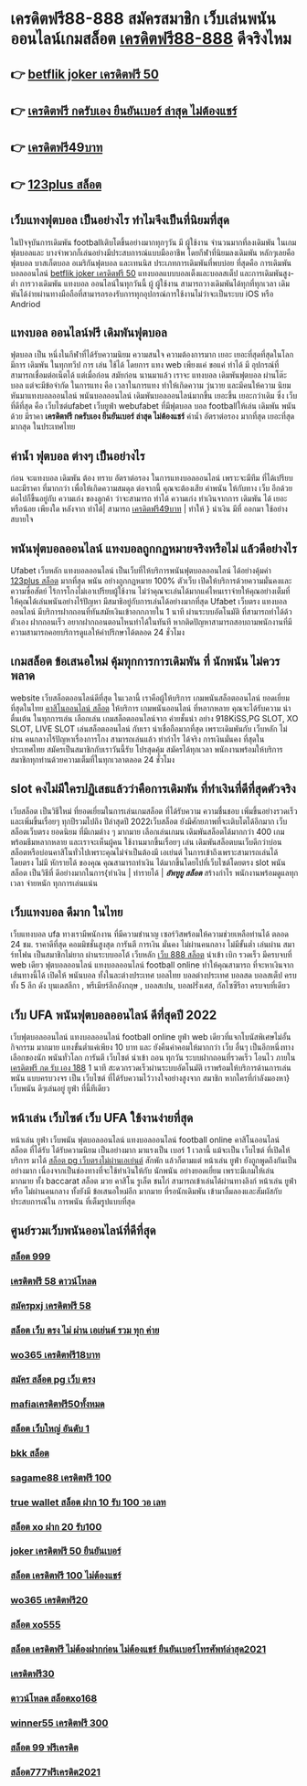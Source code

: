 # เครดิตฟรี88-888 สมัครสมาชิก  เว็บเล่นพนันออนไลน์เกมสล็อต [เครดิตฟรี88-888](https://bio.link/tisawago)  ดีจริงไหม

## 👉 [betflik joker เครดิตฟรี 50](https://bio.link/tisawago)
## 👉 [เครดิตฟรี กดรับเอง ยืนยันเบอร์ ล่าสุด ไม่ต้องแชร์](https://mabet.net/20-free-100/)
## 👉 [เครดิตฟรี49บาท](https://mabet.net/credit-free-50/)
## 👉 [123plus สล็อต](https://mabet.net/20-free-100/)

##  เว็บแทงฟุตบอล  เป็นอย่างไร  ทำไมจึงเป็นที่นิยมที่สุด

ในปัจจุบันการเดิมพัน  footballเติบโตขึ้นอย่างมากทุกๆวัน มี ผู้ใช้งาน จำนวนมากที่ลงเดิมพัน ในเกมฟุตบอลและ บางจำพวกก็เล่นอย่างมีประสบการณ์แบบมืออาชีพ โดยกีฬาที่นิยมลงเดิมพัน หลักๆเลยคือ ฟุตบอล บาสเก็ตบอล อเมริกันฟุตบอล และเทนนิส ประเภทการเดิมพันที่พบบ่อย ที่สุดคือ  การเดิมพันบอลออนไลน์  [betflik joker เครดิตฟรี 50](https://mabet.net/20-free-100/) แทงบอลแบบบอลเต็งและบอลสเต็ป และการเดิมพันสูง-ต่ำ การวางเดิมพัน แทงบอล ออนไลน์ในทุกวันนี้  ผู้ ผู้ใช้งาน สามารถวางเดิมพันได้ทุกที่ทุกเวลา เดิมพันได้ง่ายผ่านทางมือถือที่สามารถรองรับการทุกอุปกรณ์การใช้งานไม่ว่าจะเป็นระบบ iOS หรือ Andriod

## แทงบอล ออนไลน์ฟรี เดิมพันฟุตบอล

ฟุตบอล เป็น หนึ่งในกีฬาที่ได้รับความนิยม ความสนใจ ความต้องการมาก เยอะ เยอะที่สุดที่สุดในโลก มีการ เดิมพัน ในทุกทวีป การ เล่น  ใช้ได้ โดยการ แทง   web  เพียงแค่ ขอแค่ ทำได้ มี อุปกรณ์ที่สามารถเชื่อมต่อเน็ตได้ แต่เมื่อก่อน สมัยก่อน นานมาแล้ว เราจะ แทงบอล เดิมพันฟุตบอล  ผ่านโต๊ะบอล แต่จะมีข้อจำกัด ในการแทง  คือ เวลาในการแทง  ทำให้เกิดความ วุ่นวาย และมีคนให้ความ นิยม หันมาแทงบอลออนไลน์ พนันบอลออนไลน์ เดิมพันบอลออนไลน์มากขึ้น เยอะขึ้น เยอะกว่าเดิม ซึ่ง เว็บ  ที่ดีที่สุด  คือ เว็บไซต์ufabet เว็บยูฟ่า webufabet ที่มีฟุตบอล บอล footballให้เล่น เดิมพัน พนันด้วย มีราคา **เครดิตฟรี กดรับเอง ยืนยันเบอร์ ล่าสุด ไม่ต้องแชร์** ค่าน้ำ อัตราต่อรอง มากที่สุด เยอะที่สุด มากสุด ในประเทศไทย

##  ค่าน้ำ ฟุตบอล ต่างๆ  เป็นอย่างไร 

ก่อน จะแทงบอล เดิมพัน  ต้อง  ทราบ  อัตราต่อรอง ในการแทงบอลออนไลน์  เพราะจะมีทีม ที่ได้เปรียบ และมีราคา ที่มากกว่า เพื่อให้เกิดความสมดุล   ต่อจากนี้ คุณจะต้องเสีย  ค่าพนัน  ให้กับทาง  เว็บ  อีกด้วย ต่อไปก็ขึ้นอยู่กับ ความเก่ง  ของลูกค้า  ว่าจะสามารถ ทำได้ ความเก่ง ทำเงินจากการ  เดิมพัน ได้ เยอะหรือน้อย เพียงใด หลังจาก  ทำได้| สามารถ [เครดิตฟรี49บาท](https://mabet.net/20-free-100/) | ทำให้ }  นำเงิน  มีที่  ออกมา  ใช้อย่างสบายใจ

##  พนันฟุตบอลออนไลน์   แทงบอลถูกกฏหมายจริงหรือไม่ แล้วดีอย่างไร 

 Ufabet เว็บหลัก แทงบอลออนไลน์  เป็นเว็บที่ให้บริการพนันฟุตบอลออนไลน์ ได้อย่างคุ้มค่า [123plus สล็อต](https://mabet.net/credit-free-50/)  มากที่สุด  พนัน อย่างถูกกฏหมาย 100% ตัวเว็บ เปิดให้บริการด้วยความมั่นคงและความซื่อสัตย์  ไร้การโกงไม่เอาเปรียบผู้ใช้งาน ไม่ว่าคุณจะเล่นได้มากแค่ไหนเราจ่ายให้คุณอย่างเต็มที่ ให้คุณได้เล่นพนันอย่างไร้ปัญหา  มีสมาธิอยู่กับการเล่นได้อย่างมากที่สุด Ufabet เว็บตรง   แทงบอลออนไลน์ มีบริการฝากถอนที่ทันสมัยเงินเข้าอกกภายใน  1 นาที  ผ่านระบบอัตโนมัติ  ที่สามารถทำได้ด้วตัวเอง ฝากถอนเร็ว  อยากฝากถอนตอนไหนทำได้ในทันที หากติดปัญหาสามารถสอบถามพนักงานที่มีความสามารถคอยบริการดูแลให้คำปรึกษาได้ตลอด 24 ชั่วโมง

##  เกมสล็อต  ข้อเสนอใหม่  คุ้มทุกการการเดิมพัน ที่ นักพนัน ไม่ควรพลาด

 website เว็บสล็อตออนไลน์ดีที่สุด ในเวลานี้ เราคือผู้ให้บริการ เกมพนันสล็อตออนไลน์ ยอดเยี่ยมที่สุดในไทย   [คาสิโนออนไลน์ สล็อต](https://mabet.net/) ให้บริการ  เกมพนันออนไลน์ ที่หลากหลาย คุณจะได้รับความ น่าตื่นเต้น ในทุกการเล่น เลือกเล่น เกมสล็อตออนไลน์จาก ค่ายชั้นนำ อย่าง 918KiSS,PG SLOT, XO SLOT, LIVE SLOT เล่นสล็อตออนไลน์ กับเรา  น่าเชื่อถือมากที่สุด เพราะเดิมพันกับ เว็บหลัก ไม่ผ่าน คนกลางไร้ปัญหาเรื่องการโกง  สามารถเล่นแล้ว ทำกำไร ได้จริง การเงินมั่นคง ที่สุดในประเทศไทย สมัครเป็นสมาชิกกับเราวันนี้รับ  โปรสุดคุ้ม สมัครได้ทุกเวลา พนักงานพร้อมให้บริการสมาชิกทุกท่านด้วยความเต็มที่ในทุกเวลาตลอด 24 ชั่วโมง


##  slot  คงไม่มีใครปฏิเสธแล้วว่าคือการเดิมพัน ที่ทำเงินที่ดีที่สุดตัวจริง

เว็บสล็อต เป็นวิธีใหม่  ที่ยอดเยี่ยมในการเล่นเกมสล็อต ที่ได้รับความ ความชื่นชอบ เพิ่มขึ้นอย่างรวดเร็ว และเพิ่มขึ้นเรื่อยๆ ทุกปีรวมไปถึง ปีล่าสุดปี 2022เว็บสล็อต  ยังมีศักยภาพที่จะเติบโตได้อีกมาก เว็บสล็อตเว็บตรง ยอดนิยม ที่มีเกมต่าง ๆ มากมาย เลือกเล่นเกมน เดิมพันสล็อตได้มากกว่า 400 เกมพร้อมธีมหลากหลาย และเราจะเห็นผู้คน ใช้งานมากขึ้นเรื่อยๆ เล่น เดิมพันสล็อตบนเว็บดีกว่าบ่อนสล็อตหรือบ่อนคาสิโนทั่วไปเพราะคุณไม่จำเป็นต้องมี เอเย่นต์ ในการเข้าถึงเพราะสามารถเล่นได้โดยตรง ไม่มี หักรายได้ ของคุณ คุณสามารถทำเงิน ได้มากขึ้นโดยไปที่เว็บไซต์โดยตรง slot พนันสล็อต เป็นวิธีที่ ดีอย่างมากในการ{ทำเงิน | ทำรายได้ | ***อัพทูยู สล็อต*** สร้างกำไร พนักงานพร้อมดูแลทุกเวลา จ่ายหนัก ทุกการเล่นแน่น

##  เว็บแทงบอล  ดีมาก ในไทย 

เว็บแทงบอล   ufa ทางเรามีพนักงาน  ที่มีความชำนาญ  เซอร์วิสพร้อมให้ความช่วยเหลือท่านได้  ตลอด 24 ชม. ราคาดีที่สุด  คอมมิชชั่นสูงสุด  การันตี  การเงิน  มั่นคง  ไม่ผ่านคนกลาง  ไม่มีขั้นต่ำ   เล่นผ่าน สมาร์ทโฟน   เป็นสมาชิกไม่ยาก ผ่านระบบออโต้  เว็บหลัก  [เว็บ 888 สล็อต](https://member.mabet.net/?action=login)  นำเข้า   เบิก  รวดเร็ว  มีครบจบที่ web  เดียว ฟุตบอลออนไลน์ แทงบอลออนไลน์ football online ทำให้คุณสามารถ ที่จะหาเงินจากเส้นทางนี้ได้ เปิดให้ พนันบอล  ทั้งในละต่างประเทศ บอลไทย  บอลต่างประเทศ บอลสด บอลสเต็ป  ครบทั้ง 5 ลีก ดัง บุนเดสลีกา , พรีเมียร์ลีกอังกฤษ ,  บอลสเปน,  บอลฝรั่งเศส, กัลโซซีรีอา  ครบจบที่เดียว

## เว็บ UFA พนันฟุตบอลออนไลน์    ดีที่สุดปี 2022

เว็บฟุตบอลออนไลน์ แทงบอลออนไลน์ football online   ยูฟ่า  web เดียวที่แจกโบนัสพิเศษไม่อั้นกิจกรรม  มากมาย  แทงขั้นต่ำแค่เพียง 10 บาท และ ยังคืนค่าคอมให้มากกว่า เว็บ อื่นๆ เป็นอีกหนึ่งทางเลือกของนัก พนันทั่วโลก การันตี เว็บไซต์  นำเข้า  ถอน   ทุกวัน ระบบฝากถอนที่รวดเร็ว โอนไว ภายใน [เครดิตฟรี กด รับ เอง 188](https://mabet.net/register/) 1 นาที สะดวกรวดเร็วผ่านระบบอัตโนมัติ เราพร้อมให้บริการด้านการเล่นพนัน แบบครบวงจร เป็น เว็บไซต์ ที่ได้รับความไว้วางใจอย่างสูงจาก สมาชิก   หากใครที่กำลังมองหา}  เว็บพนัน ดีๆเล่นอยู่  ยูฟ่า ที่นี้ทีเดียว


## หน้าเล่น เว็บไซต์  เว็บ UFA ใช้งานง่ายที่สุด 

หน้าเล่น  ยูฟ่า  เว็บพนัน  ฟุตบอลออนไลน์ แทงบอลออนไลน์ football online คาสิโนออนไลน์    สล็อต ที่ได้รับ ได้รับความนิยม เป็นอย่างมาก มาแรงเป็น  เบอร์ 1  เวลานี้  แม้จะเป็น เว็บไซต์ ที่เปิดให้บริการ มาได้  [สล็อต pg เว็บตรงไม่ผ่านเอเย่นต์](https://mabet.net/) สักพัก แล้วก็ตามแต่ หน้าเล่น  ยูฟ่า ยังถูกพูดถึงกันเป็นอย่างมาก เนื่องจากเป็นช่องทางที่จะใช้ทำเงินให้กับ นักพนัน   อย่างยอดเยี่ยม เพราะมีเกมให้เล่น มากมาย ทั้ง  baccarat สล็อต  มวย คาสิโน    รูเล็ต  ชนไก่ สามารถเข้าเล่นได้ผ่านทางลิงก์  หน้าเล่น  ยูฟ่า หรือ  ไม่ผ่านคนกลาง ทั้งยังมี ข้อเสนอใหม่อีก มากมาย ที่รอนักเดิมพัน  เข้ามาลิ้มลองและสัมผัสกับประสบการณ์ใน การพนัน ที่เต็มรูปแบบที่สุด


## ศูนย์รวมเว็บพนันออนไลน์ที่ดีที่สุด

### [สล็อต 999](https://atom.io/themes/สมัครสมาชิก%20ฟรีเครดิต%20สล็อต%20123%20008%20สล็อต%20PG%2020รับ100%20เว็บตรง100%)
### [เครดิตฟรี 58 ดาวน์โหลด](https://atom.io/themes/สมัครสมาชิก%20ฟรีเครดิต%20slot168%20เครดิตฟรี100%20008%20สล็อต%20PG%2020รับ100%20เว็บตรง100%)
### [สมัครpxj เครดิตฟรี 58](https://atom.io/themes/สมัครสมาชิก%20ฟรีเครดิต%20lucia%2068%20เครดิตฟรี%20008%20สล็อต%20PG%2020รับ100%20เว็บตรง100%)
### [สล็อต เว็บ ตรง ไม่ ผ่าน เอเย่นต์ รวม ทุก ค่าย](https://atom.io/themes/สมัครสมาชิก%20ฟรีเครดิต%20asia999%20เครดิตฟรี%2040%20ล่าสุด%20008%20สล็อต%20PG%2020รับ100%20เว็บตรง100%)
### [wo365 เครดิตฟรี18บาท](https://atom.io/themes/สมัครสมาชิก%20ฟรีเครดิต%20เครดิตฟรี%20120%20กดรับ%20เอง%20008%20สล็อต%20PG%2020รับ100%20เว็บตรง100%)
### [สมัคร สล็อต pg เว็บ ตรง](https://atom.io/themes/สมัครสมาชิก%20ฟรีเครดิต%20สล็อต%20เว็บใหญ่%20pg%20008%20สล็อต%20PG%2020รับ100%20เว็บตรง100%)
### [mafiaเครดิตฟรี50ทั้งหมด](https://atom.io/themes/สมัครสมาชิก%20ฟรีเครดิต%20สล็อต585%20008%20สล็อต%20PG%2020รับ100%20เว็บตรง100%)
### [สล็อต เว็บใหญ่ อันดับ 1](https://atom.io/themes/สมัครสมาชิก%20ฟรีเครดิต%20เครดิตฟรี%20กดรับเอง%20ไม่%20ฝาก%20ไม่แชร์%202021%20008%20สล็อต%20PG%2020รับ100%20เว็บตรง100%)
### [bkk สล็อต](https://atom.io/themes/สมัครสมาชิก%20ฟรีเครดิต%20123สล็อต%20008%20สล็อต%20PG%2020รับ100%20เว็บตรง100%)
### [sagame88 เครดิตฟรี 100](https://atom.io/themes/สมัครสมาชิก%20ฟรีเครดิต%20สล็อต%20เว็บ%20ใหญ่%20อันดับ%201%20008%20สล็อต%20PG%2020รับ100%20เว็บตรง100%)
### [true wallet สล็อต ฝาก 10 รับ 100 วอ เลท](https://atom.io/themes/สมัครสมาชิก%20ฟรีเครดิต%20สล็อต168vip%20008%20สล็อต%20PG%2020รับ100%20เว็บตรง100%)
### [สล็อต xo ฝาก 20 รับ100](https://atom.io/themes/สมัครสมาชิก%20ฟรีเครดิต%20เครดิตฟรี%20กดรับเอง%20ล่าสุด%20008%20สล็อต%20PG%2020รับ100%20เว็บตรง100%)
### [joker เครดิตฟรี 50 ยืนยันเบอร์](https://atom.io/themes/สมัครสมาชิก%20ฟรีเครดิต%20iprobet%20เครดิตฟรี%20008%20สล็อต%20PG%2020รับ100%20เว็บตรง100%)
### [สล็อต เครดิตฟรี 100 ไม่ต้องแชร์](https://atom.io/themes/สมัครสมาชิก%20ฟรีเครดิต%20เครดิตฟรี%2050%20แค่%20กรอก%20เบอร์ล่าสุด%20008%20สล็อต%20PG%2020รับ100%20เว็บตรง100%)
### [wo365 เครดิตฟรี20](https://atom.io/themes/สมัครสมาชิก%20ฟรีเครดิต%20bet2you%20เครดิตฟรี%202020%20008%20สล็อต%20PG%2020รับ100%20เว็บตรง100%)
### [สล็อต xo555](https://atom.io/themes/สมัครสมาชิก%20ฟรีเครดิต%20ทางเข้าpxj%20เครดิตฟรี%2058%20008%20สล็อต%20PG%2020รับ100%20เว็บตรง100%)
### [สล็อต เครดิตฟรี ไม่ต้องฝากก่อน ไม่ต้องแชร์ ยืนยันเบอร์โทรศัพท์ล่าสุด2021](https://atom.io/themes/สมัครสมาชิก%20ฟรีเครดิต%20พุซซี่888%20เครดิตฟรี50%20008%20สล็อต%20PG%2020รับ100%20เว็บตรง100%)
### [เครดิตฟรี30](https://atom.io/themes/สมัครสมาชิก%20ฟรีเครดิต%20betflik%20joker%20เครดิตฟรี%20008%20สล็อต%20PG%2020รับ100%20เว็บตรง100%)
### [ดาวน์โหลด สล็อตxo168](https://atom.io/themes/สมัครสมาชิก%20ฟรีเครดิต%20superslot444%20เครดิตฟรี%2050%20008%20สล็อต%20PG%2020รับ100%20เว็บตรง100%)
### [winner55 เครดิตฟรี 300](https://atom.io/themes/สมัครสมาชิก%20ฟรีเครดิต%20ซุปเปอร์%20สล็อต%20เครดิตฟรี%20008%20สล็อต%20PG%2020รับ100%20เว็บตรง100%)
### [สล็อต 99 ฟรีเครดิต](https://atom.io/themes/สมัครสมาชิก%20ฟรีเครดิต%20สล็อต%20168%20008%20สล็อต%20PG%2020รับ100%20เว็บตรง100%)
### [สล็อต777ฟรีเครดิต2021](https://atom.io/themes/สมัครสมาชิก%20ฟรีเครดิต%20สล็อตu31%20008%20สล็อต%20PG%2020รับ100%20เว็บตรง100%)
